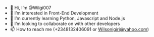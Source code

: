 - 👋 Hi, I’m @Wilgi007
- 👀 I’m interested in Front-End Development
- 🌱 I’m currently learning Python, Javascript and Node.js
- 💞️ I’m looking to collaborate on with other developers
- 📫 How to reach me (+2348132406091 or Wilsonigiri@yahoo.com)

<!---
Wilgi007/Wilgi007 is a ✨ special ✨ repository because its `README.md` (this file) appears on your GitHub profile.
You can click the Preview link to take a look at your changes.
--->
